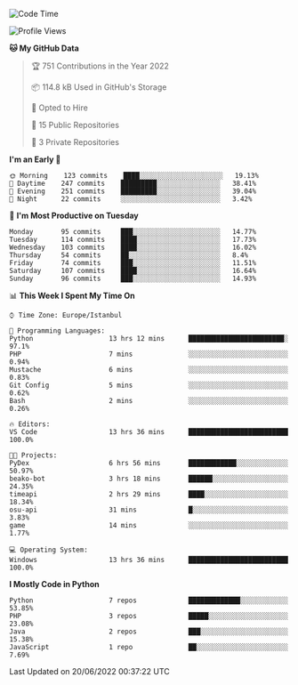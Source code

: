 <!--START_SECTION:waka-->
![Code Time](http://img.shields.io/badge/Code%20Time-199%20hrs%207%20mins-blue)

![Profile Views](http://img.shields.io/badge/Profile%20Views-0-blue)

**🐱 My GitHub Data** 

> 🏆 751 Contributions in the Year 2022
 > 
> 📦 114.8 kB Used in GitHub's Storage 
 > 
> 💼 Opted to Hire
 > 
> 📜 15 Public Repositories 
 > 
> 🔑 3 Private Repositories  
 > 
**I'm an Early 🐤** 

```text
🌞 Morning    123 commits    ████░░░░░░░░░░░░░░░░░░░░░   19.13% 
🌆 Daytime    247 commits    █████████░░░░░░░░░░░░░░░░   38.41% 
🌃 Evening    251 commits    █████████░░░░░░░░░░░░░░░░   39.04% 
🌙 Night      22 commits     ░░░░░░░░░░░░░░░░░░░░░░░░░   3.42%

```
📅 **I'm Most Productive on Tuesday** 

```text
Monday       95 commits     ███░░░░░░░░░░░░░░░░░░░░░░   14.77% 
Tuesday      114 commits    ████░░░░░░░░░░░░░░░░░░░░░   17.73% 
Wednesday    103 commits    ████░░░░░░░░░░░░░░░░░░░░░   16.02% 
Thursday     54 commits     ██░░░░░░░░░░░░░░░░░░░░░░░   8.4% 
Friday       74 commits     ███░░░░░░░░░░░░░░░░░░░░░░   11.51% 
Saturday     107 commits    ████░░░░░░░░░░░░░░░░░░░░░   16.64% 
Sunday       96 commits     ███░░░░░░░░░░░░░░░░░░░░░░   14.93%

```


📊 **This Week I Spent My Time On** 

```text
⌚︎ Time Zone: Europe/Istanbul

💬 Programming Languages: 
Python                   13 hrs 12 mins      ████████████████████████░   97.1% 
PHP                      7 mins              ░░░░░░░░░░░░░░░░░░░░░░░░░   0.94% 
Mustache                 6 mins              ░░░░░░░░░░░░░░░░░░░░░░░░░   0.83% 
Git Config               5 mins              ░░░░░░░░░░░░░░░░░░░░░░░░░   0.62% 
Bash                     2 mins              ░░░░░░░░░░░░░░░░░░░░░░░░░   0.26%

🔥 Editors: 
VS Code                  13 hrs 36 mins      █████████████████████████   100.0%

🐱‍💻 Projects: 
PyDex                    6 hrs 56 mins       ████████████░░░░░░░░░░░░░   50.97% 
beako-bot                3 hrs 18 mins       ██████░░░░░░░░░░░░░░░░░░░   24.35% 
timeapi                  2 hrs 29 mins       ████░░░░░░░░░░░░░░░░░░░░░   18.34% 
osu-api                  31 mins             █░░░░░░░░░░░░░░░░░░░░░░░░   3.83% 
game                     14 mins             ░░░░░░░░░░░░░░░░░░░░░░░░░   1.77%

💻 Operating System: 
Windows                  13 hrs 36 mins      █████████████████████████   100.0%

```

**I Mostly Code in Python** 

```text
Python                   7 repos             █████████████░░░░░░░░░░░░   53.85% 
PHP                      3 repos             █████░░░░░░░░░░░░░░░░░░░░   23.08% 
Java                     2 repos             ███░░░░░░░░░░░░░░░░░░░░░░   15.38% 
JavaScript               1 repo              ██░░░░░░░░░░░░░░░░░░░░░░░   7.69%

```



 Last Updated on 20/06/2022 00:37:22 UTC
<!--END_SECTION:waka-->

<!--
**3nws/3nws** is a ✨ _special_ ✨ repository because its `README.md` (this file) appears on your GitHub profile.

Here are some ideas to get you started:

- 🔭 I’m currently working on ...
- 🌱 I’m currently learning ...
- 👯 I’m looking to collaborate on ...
- 🤔 I’m looking for help with ...
- 💬 Ask me about ...
- 📫 How to reach me: ...
- 😄 Pronouns: ...
- ⚡ Fun fact: ...
-->
